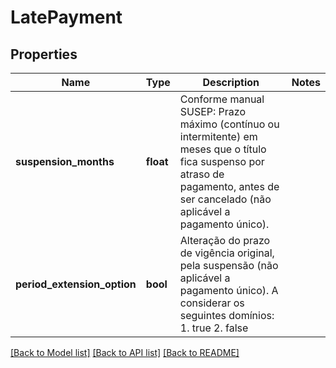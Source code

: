 # LatePayment

## Properties
Name | Type | Description | Notes
------------ | ------------- | ------------- | -------------
**suspension_months** | **float** | Conforme manual SUSEP: Prazo máximo (contínuo ou intermitente) em meses que o título fica suspenso por atraso de pagamento, antes de ser cancelado (não aplicável a pagamento único). | 
**period_extension_option** | **bool** | Alteração do prazo de vigência original, pela suspensão (não aplicável a pagamento único). A considerar os seguintes domínios: 1. true 2. false  | 

[[Back to Model list]](../README.md#documentation-for-models) [[Back to API list]](../README.md#documentation-for-api-endpoints) [[Back to README]](../README.md)

